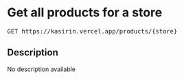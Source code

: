 # Get all products for a store

<pre id='liveapi-code'>GET https://kasirin.vercel.app/products/{store}
</pre>

## Description
No description available

